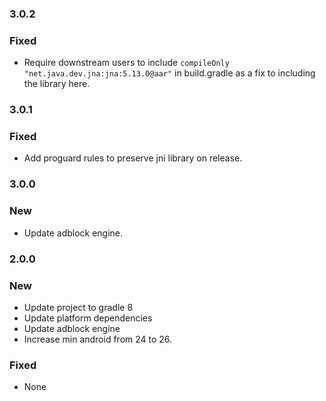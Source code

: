 ### 3.0.2

### Fixed

- Require downstream users to include `compileOnly "net.java.dev.jna:jna:5.13.0@aar"` in build.gradle as a fix to including the library here.

### 3.0.1

### Fixed 

- Add proguard rules to preserve jni library on release.

### 3.0.0

### New

- Update adblock engine.


### 2.0.0

### New

- Update project to gradle 8
- Update platform dependencies
- Update adblock engine
- Increase min android from 24 to 26.

### Fixed

- None
